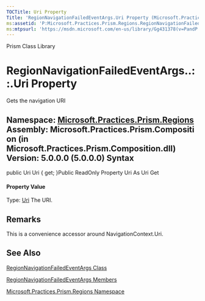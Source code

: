 ```yaml
---
TOCTitle: Uri Property
Title: 'RegionNavigationFailedEventArgs.Uri Property (Microsoft.Practices.Prism.Regions)'
ms:assetid: 'P:Microsoft.Practices.Prism.Regions.RegionNavigationFailedEventArgs.Uri'
ms:mtpsurl: 'https://msdn.microsoft.com/en-us/library/Gg431378(v=PandP.50)'
---
```


Prism Class Library

RegionNavigationFailedEventArgs..::.Uri Property
================================================

Gets the navigation URI

**Namespace:** [Microsoft.Practices.Prism.Regions](https://msdn.microsoft.com/n:microsoft.practices.prism.regions)
**Assembly:** Microsoft.Practices.Prism.Composition (in Microsoft.Practices.Prism.Composition.dll) Version: 5.0.0.0 (5.0.0.0)
Syntax
------

<span id="syntaxToggle"></span>public Uri Uri { get; }Public ReadOnly Property Uri As Uri Get
#### Property Value

Type: [Uri](http://msdn2.microsoft.com/en-us/library/txt7706a)
The URI.

Remarks
-------

<span id="remarksToggle"></span> This is a convenience accessor around NavigationContext.Uri.

See Also
--------

<span id="seeAlsoToggle"></span>
[RegionNavigationFailedEventArgs Class](https://msdn.microsoft.com/t:microsoft.practices.prism.regions.regionnavigationfailedeventargs)

[RegionNavigationFailedEventArgs Members](https://msdn.microsoft.com/allmembers.t:microsoft.practices.prism.regions.regionnavigationfailedeventargs)

[Microsoft.Practices.Prism.Regions Namespace](https://msdn.microsoft.com/n:microsoft.practices.prism.regions)
